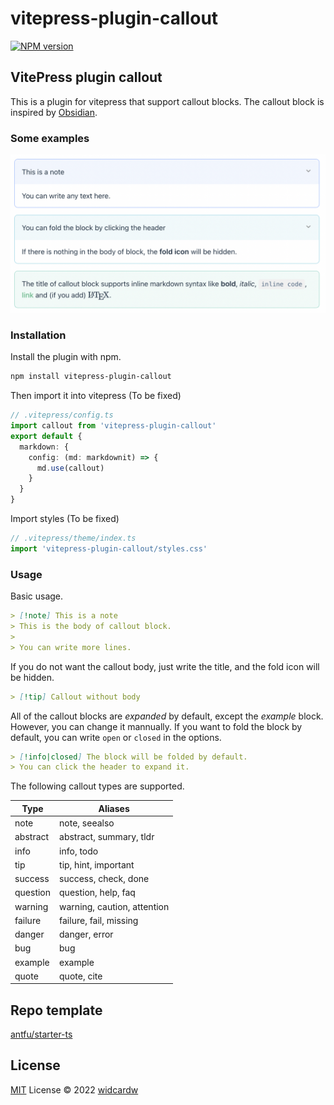 # vitepress-plugin-callout

[![NPM version](https://img.shields.io/npm/v/vitepress-plugin-callout?color=a1b858&label=)](https://www.npmjs.com/package/vitepress-plugin-callout)

## VitePress plugin callout

This is a plugin for vitepress that support callout blocks. The callout block is inspired by [Obsidian](https://obsidian.md).

### Some examples

![examples](./img/examples.png)

### Installation

Install the plugin with npm.

```sh
npm install vitepress-plugin-callout
```

Then import it into vitepress (To be fixed)

```ts
// .vitepress/config.ts
import callout from 'vitepress-plugin-callout'
export default {
  markdown: {
    config: (md: markdownit) => {
      md.use(callout)
    }
  }
}
```

Import styles (To be fixed)

```ts
// .vitepress/theme/index.ts
import 'vitepress-plugin-callout/styles.css'
```

### Usage

Basic usage.

```markdown
> [!note] This is a note
> This is the body of callout block.
>
> You can write more lines.
```

If you do not want the callout body, just write the title, and the fold icon will be hidden.

```markdown
> [!tip] Callout without body
```

All of the callout blocks are *expanded* by default, except the _example_ block. However, you can change it mannually.
If you want to fold the block by default, you can write `open` or `closed` in the options.

```markdown
> [!info|closed] The block will be folded by default.
> You can click the header to expand it.
```

The following callout types are supported.

|Type	|Aliases|
|-------|-------|
|note	|note, seealso|
|abstract	|abstract, summary, tldr|
|info	|info, todo|
|tip	|tip, hint, important|
|success	|success, check, done|
|question	|question, help, faq|
|warning	|warning, caution, attention|
|failure	|failure, fail, missing|
|danger	|danger, error|
|bug	|bug|
|example	|example|
|quote	|quote, cite|

## Repo template

[antfu/starter-ts](https://github.com/antfu/starter-ts.git)

## License

[MIT](./LICENSE) License © 2022 [widcardw](https://github.com/widcardw)
